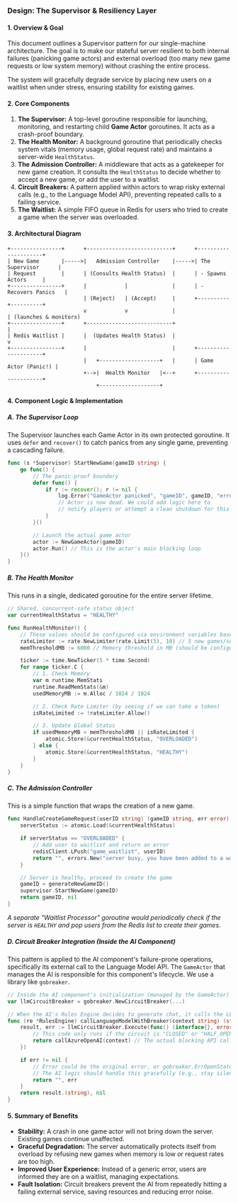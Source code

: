 
### **Design: The Supervisor & Resiliency Layer**

#### **1. Overview & Goal**

This document outlines a Supervisor pattern for our single-machine architecture. The goal is to make our stateful server resilient to both internal failures (panicking game actors) and external overload (too many new game requests or low system memory) without crashing the entire process.

The system will gracefully degrade service by placing new users on a waitlist when under stress, ensuring stability for existing games.

#### **2. Core Components**

1.  **The Supervisor:** A top-level goroutine responsible for launching, monitoring, and restarting child **Game Actor** goroutines. It acts as a crash-proof boundary.
2.  **The Health Monitor:** A background goroutine that periodically checks system vitals (memory usage, global request rate) and maintains a server-wide `HealthStatus`.
3.  **The Admission Controller:** A middleware that acts as a gatekeeper for new game creation. It consults the `HealthStatus` to decide whether to accept a new game, or add the user to a waitlist.
4.  **Circuit Breakers:** A pattern applied within actors to wrap risky external calls (e.g., to the Language Model API), preventing repeated calls to a failing service.
5.  **The Waitlist:** A simple FIFO queue in Redis for users who tried to create a game when the server was overloaded.

#### **3. Architectural Diagram**

```ascii
+----------------+      +---------------------------+      +---------------------+
| New Game       |----->|   Admission Controller    |----->| The Supervisor      |
| Request        |      | (Consults Health Status)  |      | - Spawns Actors     |
+----------------+      |            |              |      | - Recovers Panics   |
                        | (Reject)   | (Accept)     |      +----------+----------+
                        v            v              |                 | (launches & monitors)
+----------------+      +---------------------------+                 |
| Redis Waitlist |      |  (Updates Health Status)  |                 v
+----------------+      |                           |      +---------------------+
                        |   +-------------------+   |      | Game Actor (Panic!) |
                        +-->|  Health Monitor   |<--+      +---------------------+
                            +-------------------+
```

#### **4. Component Logic & Implementation**

##### **A. The Supervisor Loop**

The Supervisor launches each Game Actor in its own protected goroutine. It uses `defer` and `recover()` to catch panics from any single game, preventing a cascading failure.

```go
func (s *Supervisor) StartNewGame(gameID string) {
    go func() {
        // The panic-proof boundary
        defer func() {
            if r := recover(); r != nil {
                log.Error("GameActor panicked", "gameID", gameID, "error", r)
                // Actor is now dead. We could add logic here to
                // notify players or attempt a clean shutdown for this game.
            }
        }()

        // Launch the actual game actor
        actor := NewGameActor(gameID)
        actor.Run() // This is the actor's main blocking loop
    }()
}
```

##### **B. The Health Monitor**

This runs in a single, dedicated goroutine for the entire server lifetime.

```go
// Shared, concurrent-safe status object
var currentHealthStatus = "HEALTHY"

func RunHealthMonitor() {
    // These values should be configured via environment variables based on deployment specs
    rateLimiter := rate.NewLimiter(rate.Limit(5), 10) // 5 new games/sec, burst of 10 (example values)
    memThresholdMB := 6000 // Memory threshold in MB (should be configured for deployment, e.g., 6GB on an 8GB machine)

    ticker := time.NewTicker(5 * time.Second)
    for range ticker.C {
        // 1. Check Memory
        var m runtime.MemStats
        runtime.ReadMemStats(&m)
        usedMemoryMB := m.Alloc / 1024 / 1024

        // 2. Check Rate Limiter (by seeing if we can take a token)
        isRateLimited := !rateLimiter.Allow()

        // 3. Update Global Status
        if usedMemoryMB > memThresholdMB || isRateLimited {
            atomic.Store(&currentHealthStatus, "OVERLOADED")
        } else {
            atomic.Store(&currentHealthStatus, "HEALTHY")
        }
    }
}
```

##### **C. The Admission Controller**

This is a simple function that wraps the creation of a new game.

```go
func HandleCreateGameRequest(userID string) (gameID string, err error) {
    serverStatus := atomic.Load(&currentHealthStatus)

    if serverStatus == "OVERLOADED" {
        // Add user to waitlist and return an error
        redisClient.LPush("game_waitlist", userID)
        return "", errors.New("server busy, you have been added to a waitlist")
    }

    // Server is healthy, proceed to create the game
    gameID = generateNewGameID()
    supervisor.StartNewGame(gameID)
    return gameID, nil
}
```
*A separate "Waitlist Processor" goroutine would periodically check if the server is `HEALTHY` and pop users from the Redis list to create their games.*

##### D. Circuit Breaker Integration (Inside the AI Component)

This pattern is applied to the AI component's failure-prone operations, specifically its external call to the Language Model API. The `GameActor` that manages the AI is responsible for this component's lifecycle. We use a library like `gobreaker`.

```go
// Inside the AI component's initialization (managed by the GameActor)
var llmCircuitBreaker = gobreaker.NewCircuitBreaker(...)

// When the AI's Rules Engine decides to generate chat, it calls the LLM via the breaker.
func (re *RulesEngine) callLanguageModelWithBreaker(context string) (string, error) {
    result, err := llmCircuitBreaker.Execute(func() (interface{}, error) {
        // This code only runs if the circuit is "CLOSED" or "HALF_OPEN"
        return callAzureOpenAI(context) // The actual blocking API call
    })

    if err != nil {
        // Error could be the original error, or gobreaker.ErrOpenState
        // The AI logic should handle this gracefully (e.g., stay silent).
        return "", err
    }
    return result.(string), nil
}
```

#### **5. Summary of Benefits**

*   **Stability:** A crash in one game actor will not bring down the server. Existing games continue unaffected.
*   **Graceful Degradation:** The server automatically protects itself from overload by refusing new games when memory is low or request rates are too high.
*   **Improved User Experience:** Instead of a generic error, users are informed they are on a waitlist, managing expectations.
*   **Fault Isolation:** Circuit breakers prevent the AI from repeatedly hitting a failing external service, saving resources and reducing error noise.
